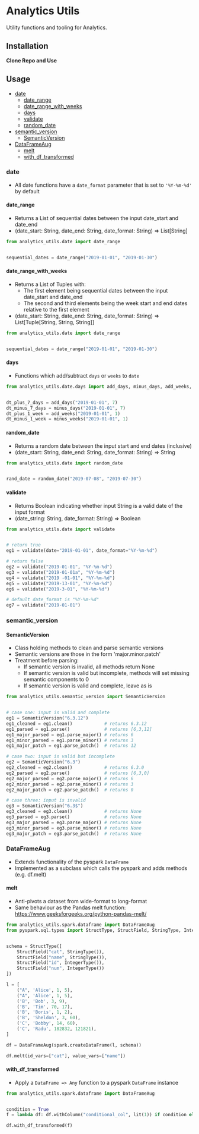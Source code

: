 Analytics Utils
===================================================

Utility functions and tooling for Analytics.

## Installation
**Clone Repo and Use**

## Usage

- [date](#date)
    - [date_range](#date_range)
    - [date_range_with_weeks](#date_range_with_weeks)
    - [days](#days)
    - [validate](#validate)
    - [random_date](#random_date)
- [semantic_version](#semantic_version)
    - [SemanticVersion](#SemanticVersion)
- [DataFrameAug](#DataFrameAug)
    - [melt](#melt)
    - [with_df_transformed](#with_df_transformed)
    
### date 
- All date functions have a `date_format` parameter that is set to `'%Y-%m-%d'` by default

#### date_range
- Returns a List of sequential dates between the input date_start and date_end
- (date_start: String, date_end: String, date_format: String) => List[String]

```python
from analytics_utils.date import date_range


sequential_dates = date_range("2019-01-01", "2019-01-30")

```

#### date_range_with_weeks
- Returns a List of Tuples with:
    - The first element being sequential dates between the input date_start and date_end
    - The second and third elements being the week start and end dates relative to the first element
- (date_start: String, date_end: String, date_format: String) => List[Tuple[String, String, String]]

```python
from analytics_utils.date import date_range


sequential_dates = date_range("2019-01-01", "2019-01-30")

```

#### days
- Functions which add/subtract `days` or `weeks` to `date`

```python
from analytics_utils.date.days import add_days, minus_days, add_weeks, minus_weeks


dt_plus_7_days = add_days("2019-01-01", 7)
dt_minus_7_days = minus_days("2019-01-01", 7)
dt_plus_1_week = add_weeks("2019-01-01", 1)
dt_minus_1_week = minus_weeks("2019-01-01", 1)

```

#### random_date
- Returns a random date between the input start and end dates (inclusive)
- (date_start: String, date_end: String, date_format: String) => String

```python
from analytics_utils.date import random_date


rand_date = random_date("2019-07-08", "2019-07-30")

```

#### validate 
- Returns Boolean indicating whether input String is a valid date of the input format
- (date_string: String, date_format: String) => Boolean

```python
from analytics_utils.date import validate


# return true
eg1 = validate(date="2019-01-01", date_format="%Y-%m-%d")

# return false
eg2 = validate("2019-01-01", "%Y-%m-%d")
eg3 = validate("2019-01-01a", "%Y-%m-%d")
eg4 = validate("2019 -01-01", "%Y-%m-%d")
eg5 = validate("2019-13-01", "%Y-%m-%d")
eg6 = validate("2019-3-01", "%Y-%m-%d")

# default date_format is "%Y-%m-%d"
eg7 = validate("2019-01-01")

```


### semantic_version

#### SemanticVersion
- Class holding methods to clean and parse semantic versions
- Semantic versions are those in the form 'major.minor.patch'
- Treatment before parsing:
    - If semantic version is invalid, all methods return None
    - If semantic version is valid but incomplete, methods will set missing semantic components to 0
    - If semantic version is valid and complete, leave as is

```python
from analytics_utils.semantic_version import SemanticVersion


# case one: input is valid and complete 
eg1 = SemanticVersion("6.3.12")
eg1_cleaned = eg1.clean()            # returns 6.3.12
eg1_parsed = eg1.parse()             # returns [6,3,12]
eg1_major_parsed = eg1.parse_major() # returns 6
eg1_minor_parsed = eg1.parse_minor() # returns 3
eg1_major_patch = eg1.parse_patch()  # returns 12

# case two: input is valid but incomplete
eg2 = SemanticVersion("6.3")
eg2_cleaned = eg2.clean()            # returns 6.3.0
eg2_parsed = eg2.parse()             # returns [6,3,0]
eg2_major_parsed = eg2.parse_major() # returns 6
eg2_minor_parsed = eg2.parse_minor() # returns 3
eg2_major_patch = eg2.parse_patch()  # returns 0

# case three: input is invalid
eg3 = SemanticVersion("6.3$")
eg3_cleaned = eg3.clean()            # returns None
eg3_parsed = eg3.parse()             # returns None
eg3_major_parsed = eg3.parse_major() # returns None
eg3_minor_parsed = eg3.parse_minor() # returns None
eg3_major_patch = eg3.parse_patch()  # returns None

```


### DataFrameAug
- Extends functionality of the pyspark `DataFrame`
- Implemented as a subclass which calls the pyspark and adds methods (e.g. df.melt) 

#### melt
- Anti-pivots a dataset from wide-format to long-format
- Same behaviour as the Pandas melt function: https://www.geeksforgeeks.org/python-pandas-melt/

```python
from analytics_utils.spark.dataframe import DataFrameAug
from pyspark.sql.types import StructType, StructField, StringType, IntegerType


schema = StructType([
    StructField("cat", StringType()),
    StructField("name", StringType()),
    StructField("id", IntegerType()),
    StructField("num", IntegerType())
])

l = [
    ("A", 'Alice', 1, 5),
    ("A", 'Alice', 1, 5),
    ('B', 'Bob', 3, 9),
    ('B', 'Tim', 70, 17),
    ('B', 'Boris', 1, 2),
    ('B', 'Sheldon', 3, 60),
    ('C', 'Bobby', 14, 60),
    ('C', 'Radu', 182832, 121821),
]

df = DataFrameAug(spark.createDataFrame(l, schema))

df.melt(id_vars=["cat"], value_vars=["name"])

```

#### with_df_transformed
- Apply a `DataFrame => Any` function to a pyspark `DataFrame` instance

```python
from analytics_utils.spark.dataframe import DataFrameAug


condition = True
f = lambda df: df.withColumn("conditional_col", lit(1)) if condition else df

df.with_df_transformed(f)

```